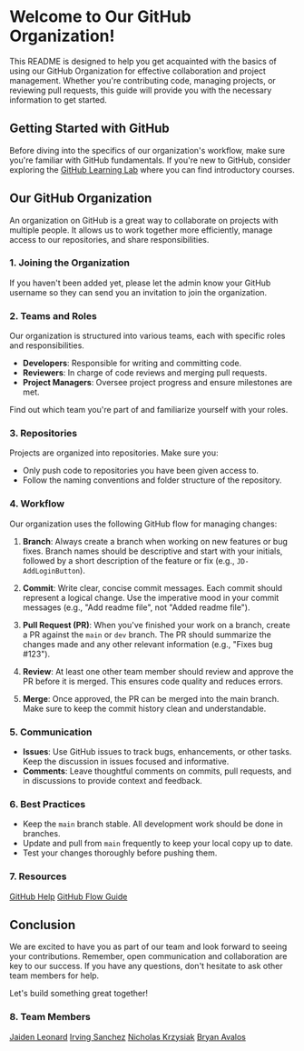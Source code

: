 # Welcome to Our GitHub Organization!

This README is designed to help you get acquainted with the basics of using our GitHub Organization for effective collaboration and project management. Whether you're contributing code, managing projects, or reviewing pull requests, this guide will provide you with the necessary information to get started.

## Getting Started with GitHub

Before diving into the specifics of our organization's workflow, make sure you're familiar with GitHub fundamentals. If you're new to GitHub, consider exploring the [GitHub Learning Lab](https://lab.github.com/) where you can find introductory courses.

## Our GitHub Organization

An organization on GitHub is a great way to collaborate on projects with multiple people. It allows us to work together more efficiently, manage access to our repositories, and share responsibilities.

### 1. Joining the Organization

If you haven't been added yet, please let the admin know your GitHub username so they can send you an invitation to join the organization.

### 2. Teams and Roles

Our organization is structured into various teams, each with specific roles and responsibilities. 

- **Developers**: Responsible for writing and committing code.
- **Reviewers**: In charge of code reviews and merging pull requests.
- **Project Managers**: Oversee project progress and ensure milestones are met.

Find out which team you're part of and familiarize yourself with your roles.

### 3. Repositories

Projects are organized into repositories. Make sure you:

- Only push code to repositories you have been given access to.
- Follow the naming conventions and folder structure of the repository.

### 4. Workflow

Our organization uses the following GitHub flow for managing changes:

1. **Branch**: Always create a branch when working on new features or bug fixes. Branch names should be descriptive and start with your initials, followed by a short description of the feature or fix (e.g., `JD-AddLoginButton`).

2. **Commit**: Write clear, concise commit messages. Each commit should represent a logical change. Use the imperative mood in your commit messages (e.g., "Add readme file", not "Added readme file").

3. **Pull Request (PR)**: When you've finished your work on a branch, create a PR against the `main` or `dev` branch. The PR should summarize the changes made and any other relevant information (e.g., "Fixes bug #123").

4. **Review**: At least one other team member should review and approve the PR before it is merged. This ensures code quality and reduces errors.

5. **Merge**: Once approved, the PR can be merged into the main branch. Make sure to keep the commit history clean and understandable.

### 5. Communication

- **Issues**: Use GitHub issues to track bugs, enhancements, or other tasks. Keep the discussion in issues focused and informative.
- **Comments**: Leave thoughtful comments on commits, pull requests, and in discussions to provide context and feedback.

### 6. Best Practices

- Keep the `main` branch stable. All development work should be done in branches.
- Update and pull from `main` frequently to keep your local copy up to date.
- Test your changes thoroughly before pushing them.

### 7. Resources

[GitHub Help](https://help.github.com/)
[GitHub Flow Guide](https://guides.github.com/introduction/flow/)

## Conclusion

We are excited to have you as part of our team and look forward to seeing your contributions. Remember, open communication and collaboration are key to our success. If you have any questions, don't hesitate to ask other team members for help.

Let's build something great together!

### 8. Team Members

[Jaiden Leonard](https://nice-dune-025a8ce10.5.azurestaticapps.net/)
[Irving Sanchez](https://www.cyberkineticengineering.com/)
[Nicholas Krzysiak](https://lemon-river-0e0577810.5.azurestaticapps.net/)
[Bryan Avalos](https://bryana55.github.io//me/)
